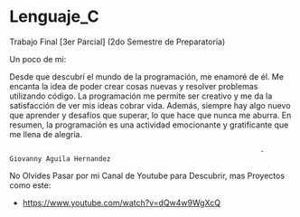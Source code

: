 

# Lenguaje_C
Trabajo Final [3er Parcial] (2do Semestre de Preparatoria)

Un poco de mi:

Desde que descubrí el mundo de la programación, me enamoré de él. 
Me encanta la idea de poder crear cosas nuevas y resolver problemas utilizando código. 
La programación me permite ser creativo y me da la satisfacción de ver mis ideas cobrar vida.
Además, siempre hay algo nuevo que aprender y desafíos que superar, lo que hace que nunca me aburra.
En resumen, la programación es una actividad emocionante y gratificante que me llena de alegría.
                                                                  
                                                                  - Giovanny Aguila Hernandez 

No Olvides Pasar por mi Canal de Youtube para Descubrir, mas Proyectos como este:
- https://www.youtube.com/watch?v=dQw4w9WgXcQ
